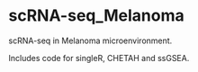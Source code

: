 # scRNA-seq_Melanoma
scRNA-seq in Melanoma microenvironment.


Includes code for singleR, CHETAH and ssGSEA.
